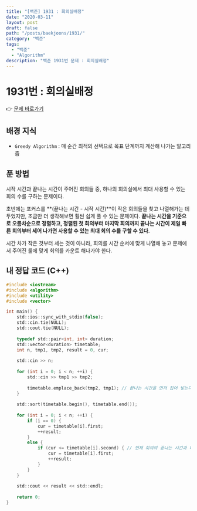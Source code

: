 ```yaml
---
title: "[백준] 1931 : 회의실배정"
date: "2020-03-11"
layout: post
draft: false
path: "/posts/baekjoons/1931/"
category: "백준"
tags:
  - "백준"
  - "Algorithm"
description: "백준 1931번 문제 : 회의실배정"
---
```


# 1931번 : 회의실배정

👉 [문제 바로가기](https://www.acmicpc.net/problem/1931)



## 배경 지식
- `Greedy Algorithm` : 매 순간 최적의 선택으로 목표 단계까지 계산해 나가는 알고리즘

## 푼 방법
시작 시간과 끝나는 시간이 주어진 회의들 중, 하나의 회의실에서 최대 사용할 수 있는 회의 수를 구하는 문제이다.

초반에는 포커스를 **(끝나는 시간 - 시작 시간)**이 작은 회의들을 찾고 나열해가는 데 두었지만, 조금만 더 생각해보면 훨씬 쉽게 풀 수 있는 문제이다. **끝나는 시간을 기준으로 오름차순으로 정렬하고, 정렬된 첫 회의부터 마지막 회의까지 끝나는 시간이 제일 빠른 회의부터 세어 나가면 사용할 수 있는 최대 회의 수를 구할 수 있다.**

시간 차가 작은 것부터 세는 것이 아니라, 회의를 시간 순서에 맞게 나열해 놓고 문제에서 주어진 룰에 맞게 회의를 카운트 해나가야 한다.


## 내 정답 코드 (C++)

~~~c
#include <iostream>
#include <algorithm>
#include <utility>
#include <vector>

int main() {
	std::ios::sync_with_stdio(false);
	std::cin.tie(NULL); 
	std::cout.tie(NULL);
	
	typedef std::pair<int, int> duration;
	std::vector<duration> timetable;
	int n, tmp1, tmp2, result = 0, cur;
	
	std::cin >> n;
	
	for (int i = 0; i < n; ++i) {
		std::cin >> tmp1 >> tmp2;
		
		timetable.emplace_back(tmp2, tmp1); // 끝나는 시간을 먼저 집어 넣는다.
	}
	
	std::sort(timetable.begin(), timetable.end());
	
	for (int i = 0; i < n; ++i) {
		if (i == 0) {
			cur = timetable[i].first;
			++result;
		}
		else {
			if (cur <= timetable[i].second) { // 현재 회의의 끝나는 시간과 다음 회의의 시작 시간 비교 
				cur = timetable[i].first;
				++result;
			}
		}
	}
	
	std::cout << result << std::endl;
	
	return 0;
}
~~~
